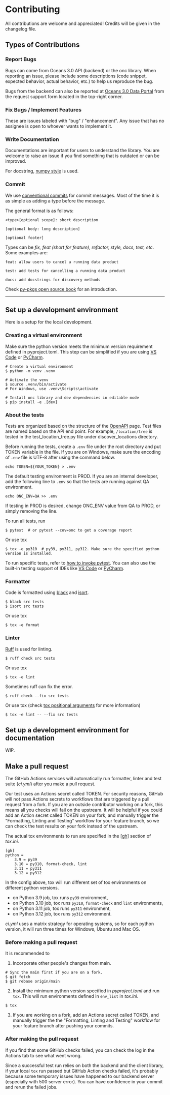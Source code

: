 # Contributing

All contributions are welcome and appreciated! Credits will be given in the changelog file.

## Types of Contributions

### Report Bugs

Bugs can come from Oceans 3.0 API (backend) or the onc library. When reporting an issue, please include some descriptions (code snippet, expected behavior, actual behavior, etc.) to help us reproduce the bug.

Bugs from the backend can also be reported at [Oceans 3.0 Data Portal](https://data.oceannetworks.ca/DataPreview) from the request support form located in the top-right corner.

### Fix Bugs / Implement Features

These are issues labeled with "bug" / "enhancement". Any issue that has no assignee is open to whoever wants to implement it.

### Write Documentation

Documentations are important for users to understand the library. You are welcome to raise an issue if you find something that is outdated or can be improved.

For docstring, [numpy style](https://numpydoc.readthedocs.io/en/latest/format.html) is used.

### Commit

We use [conventional commits](https://www.conventionalcommits.org/) for commit messages. Most of the time it is as simple as adding a type before the message.

The general format is as follows:

```text
<type>[optional scope]: short description

[optional body: long description]

[optional footer]
```

Types can be _fix, feat (short for feature), refactor, style, docs, test, etc_. Some examples are:

```text
feat: allow users to cancel a running data product

test: add tests for cancelling a running data product

docs: add docstrings for discovery methods
```

Check [py-pkgs open source book](https://py-pkgs.org/07-releasing-versioning#automatic-version-bumping) for an introduction.

---

## Set up a development environment

Here is a setup for the local development.

### Creating a virtual environment

Make sure the python version meets the minimum version requirement defined in pyproject.toml. This step can be simplified if you are using [VS Code](https://code.visualstudio.com/docs/python/environments) or [PyCharm](https://www.jetbrains.com/help/pycharm/creating-virtual-environment.html#python_create_virtual_env).

```shell
# Create a virtual environment
$ python -m venv .venv

# Activate the venv
$ source .venv/bin/activate
# For Windows, use .venv\Scripts\activate

# Install onc library and dev dependencies in editable mode
$ pip install -e .[dev]
```

### About the tests

Tests are organized based on the structure of the [OpenAPI](https://data.oceannetworks.ca/OpenAPI) page.
Test files are named based on the API end point.
For example, `/location/tree` is tested in the test_location_tree.py file under discover_locations directory.

Before running the tests, create a `.env` file under the root directory and put TOKEN variable in the file.
If you are on Windows, make sure the encoding of `.env` file is UTF-8 after using the command below.

```shell
echo TOKEN=${YOUR_TOKEN} > .env
```

The default testing environment is PROD. If you are an internal developer,
add the following line to `.env` so that the tests are running against QA environment.

```shell
echo ONC_ENV=QA >> .env
```

If testing in PROD is desired, change ONC_ENV value from QA to PROD, or simply removing the line.

To run all tests, run

```shell
$ pytest  # or pytest --cov=onc to get a coverage report
```

Or use tox

```shell
$ tox -e py310  # py39, py311, py312. Make sure the specified python version is installed.
```

To run specific tests, refer to [how to invoke pytest](https://docs.pytest.org/en/stable/how-to/usage.html#specifying-which-tests-to-run).
You can also use the built-in testing support of IDEs like [VS Code](https://code.visualstudio.com/docs/python/testing#_run-tests)
or [PyCharm](https://www.jetbrains.com/help/pycharm/pytest.html#run-pytest-test).

### Formatter

Code is formatted using [black](https://black.readthedocs.io/en/stable/) and [isort](https://pycqa.github.io/isort/).

```shell
$ black src tests
$ isort src tests
```

Or use tox

```shell
$ tox -e format
```

### Linter

[Ruff](https://docs.astral.sh/ruff/) is used for linting.

```shell
$ ruff check src tests
```

Or use tox

```shell
$ tox -e lint
```

Sometimes ruff can fix the error.

```shell
$ ruff check --fix src tests
```

Or use tox (check [tox positional arguments](https://tox.wiki/en/latest/config.html#substitutions-for-positional-arguments-in-commands) for more information)

```shell
$ tox -e lint -- --fix src tests
```

## Set up a development environment for documentation

WIP.

## Make a pull request

The GitHub Actions services will automatically run formatter, linter and test suite (_ci.yml_) after you make a pull request.

Our test uses an Actions secret called TOKEN. For security reasons, GitHub will not pass Actions secrets to workflows that are triggered by a pull request from a fork.
If you are an outside contributor working on a fork, this means all you checks will fail on the upstream. It will be helpful if you could add an Action secret called TOKEN on your fork, and manually trigger the "Formatting, Linting and Testing" workflow for your feature branch, so we can check the test results on your fork instead of the upstream.

The actual tox environments to run are specified in the [[gh]](https://github.com/tox-dev/tox-gh#basic-example) section of _tox.ini_.

```
[gh]
python =
    3.9 = py39
    3.10 = py310, format-check, lint
    3.11 = py311
    3.12 = py312
```

In the config above, tox will run different set of tox environments on different python versions.

- on Python 3.9 job, tox runs `py39` environment,
- on Python 3.10 job, tox runs `py310`, `format-check` and `lint` environments,
- on Python 3.11 job, tox runs `py311` environment,
- on Python 3.12 job, tox runs `py312` environment.

_ci.yml_ uses a matrix strategy for operating systems, so for each python version, it will run three times for Windows, Ubuntu and Mac OS.

### Before making a pull request

It is recommended to

1. Incorporate other people's changes from main.

```shell
# Sync the main first if you are on a fork.
$ git fetch
$ git rebase origin/main
```

2. Install the minimum python version specified in _pyproject.toml_ and run `tox`. This will run environments defined in `env_list` in _tox.ini_.

```shell
$ tox
```

3. If you are working on a fork, add an Actions secret called TOKEN, and manually trigger the the "Formatting, Linting and Testing" workflow for your feature branch after pushing your commits.

### After making the pull request

If you find that some GitHub checks failed, you can check the log in the Actions tab to see what went wrong.

Since a successful test run relies on both the backend and the client library, if your local `tox` run passed but GitHub Action checks failed, it's probably because some temporary issues have happened to our backend server (especially with 500 server error). You can have confidence in your commit and rerun the failed jobs.
